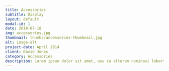 ```yaml
---
title: Accessories  
subtitle: Display
layout: default
modal-id: 1
date: 2018-07-18
img: accessories.jpg
thumbnail: thumbs/accessories-thumbnail.jpg
alt: image-alt
project-date: April 2014
client: David Jones
category: Accessories
description: Lorem ipsum dolor sit amet, usu cu alterum nominavi lobortis.
---
```

